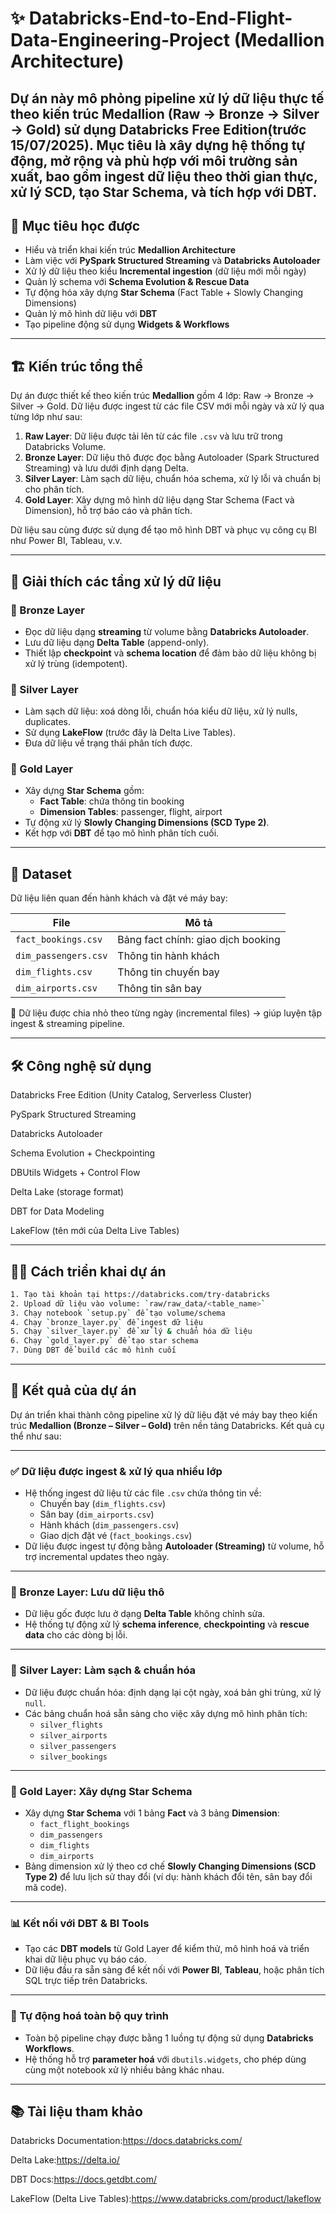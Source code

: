 # ✨ Databricks-End-to-End-Flight-Data-Engineering-Project (Medallion Architecture)
Dự án này mô phỏng pipeline xử lý dữ liệu thực tế theo kiến trúc **Medallion** (Raw → Bronze → Silver → Gold) sử dụng **Databricks Free Edition**(trước 15/07/2025). Mục tiêu là xây dựng hệ thống **tự động, mở rộng và phù hợp với môi trường sản xuất**, bao gồm ingest dữ liệu theo thời gian thực, xử lý SCD, tạo Star Schema, và tích hợp với **DBT**.
---

## 🎯 Mục tiêu học được

- Hiểu và triển khai kiến trúc **Medallion Architecture**
- Làm việc với **PySpark Structured Streaming** và **Databricks Autoloader**
- Xử lý dữ liệu theo kiểu **Incremental ingestion** (dữ liệu mới mỗi ngày)
- Quản lý schema với **Schema Evolution & Rescue Data**
- Tự động hóa xây dựng **Star Schema** (Fact Table + Slowly Changing Dimensions)
- Quản lý mô hình dữ liệu với **DBT**
- Tạo pipeline động sử dụng **Widgets & Workflows**

---
## 🏗️ Kiến trúc tổng thể

Dự án được thiết kế theo kiến trúc **Medallion** gồm 4 lớp: Raw → Bronze → Silver → Gold. Dữ liệu được ingest từ các file CSV mới mỗi ngày và xử lý qua từng lớp như sau:

1. **Raw Layer**: Dữ liệu được tải lên từ các file `.csv` và lưu trữ trong Databricks Volume.
2. **Bronze Layer**: Dữ liệu thô được đọc bằng Autoloader (Spark Structured Streaming) và lưu dưới định dạng Delta.
3. **Silver Layer**: Làm sạch dữ liệu, chuẩn hóa schema, xử lý lỗi và chuẩn bị cho phân tích.
4. **Gold Layer**: Xây dựng mô hình dữ liệu dạng Star Schema (Fact và Dimension), hỗ trợ báo cáo và phân tích.

Dữ liệu sau cùng được sử dụng để tạo mô hình DBT và phục vụ công cụ BI như Power BI, Tableau, v.v.

---
## 🔁 Giải thích các tầng xử lý dữ liệu

### 🥉 Bronze Layer
- Đọc dữ liệu dạng **streaming** từ volume bằng **Databricks Autoloader**.
- Lưu dữ liệu dạng **Delta Table** (append-only).
- Thiết lập **checkpoint** và **schema location** để đảm bảo dữ liệu không bị xử lý trùng (idempotent).

### 🥈 Silver Layer
- Làm sạch dữ liệu: xoá dòng lỗi, chuẩn hóa kiểu dữ liệu, xử lý nulls, duplicates.
- Sử dụng **LakeFlow** (trước đây là Delta Live Tables).
- Đưa dữ liệu về trạng thái phân tích được.

### 🥇 Gold Layer
- Xây dựng **Star Schema** gồm:
  - **Fact Table**: chứa thông tin booking
  - **Dimension Tables**: passenger, flight, airport
- Tự động xử lý **Slowly Changing Dimensions (SCD Type 2)**.
- Kết hợp với **DBT** để tạo mô hình phân tích cuối.
---
## 🧾 Dataset

Dữ liệu liên quan đến hành khách và đặt vé máy bay:

| File                 | Mô tả                              |
| -------------------- | ---------------------------------- |
| `fact_bookings.csv`  | Bảng fact chính: giao dịch booking |
| `dim_passengers.csv` | Thông tin hành khách               |
| `dim_flights.csv`    | Thông tin chuyến bay               |
| `dim_airports.csv`   | Thông tin sân bay                  |

📌 Dữ liệu được chia nhỏ theo từng ngày (incremental files) → giúp luyện tập ingest & streaming pipeline.

---
## 🛠️ Công nghệ sử dụng
Databricks Free Edition (Unity Catalog, Serverless Cluster)

PySpark Structured Streaming

Databricks Autoloader

Schema Evolution + Checkpointing

DBUtils Widgets + Control Flow

Delta Lake (storage format)

DBT for Data Modeling

LakeFlow (tên mới của Delta Live Tables)

--- 
## 👨‍💻 Cách triển khai dự án

```bash
1. Tạo tài khoản tại https://databricks.com/try-databricks
2. Upload dữ liệu vào volume: `raw/raw_data/<table_name>`
3. Chạy notebook `setup.py` để tạo volume/schema
4. Chạy `bronze_layer.py` để ingest dữ liệu
5. Chạy `silver_layer.py` để xử lý & chuẩn hóa dữ liệu
6. Chạy `gold_layer.py` để tạo star schema
7. Dùng DBT để build các mô hình cuối
```

---
## 🎯 Kết quả của dự án

Dự án triển khai thành công pipeline xử lý dữ liệu đặt vé máy bay theo kiến trúc **Medallion (Bronze – Silver – Gold)** trên nền tảng Databricks. Kết quả cụ thể như sau:

---

### ✅ Dữ liệu được ingest & xử lý qua nhiều lớp

- Hệ thống ingest dữ liệu từ các file `.csv` chứa thông tin về:
  - Chuyến bay (`dim_flights.csv`)
  - Sân bay (`dim_airports.csv`)
  - Hành khách (`dim_passengers.csv`)
  - Giao dịch đặt vé (`fact_bookings.csv`)
- Dữ liệu được ingest tự động bằng **Autoloader (Streaming)** từ volume, hỗ trợ incremental updates theo ngày.

---

### 🥉 Bronze Layer: Lưu dữ liệu thô

- Dữ liệu gốc được lưu ở dạng **Delta Table** không chỉnh sửa.
- Hệ thống tự động xử lý **schema inference**, **checkpointing** và **rescue data** cho các dòng bị lỗi.

---

### 🥈 Silver Layer: Làm sạch & chuẩn hóa

- Dữ liệu được chuẩn hóa: định dạng lại cột ngày, xoá bản ghi trùng, xử lý `null`.
- Các bảng chuẩn hoá sẵn sàng cho việc xây dựng mô hình phân tích:
  - `silver_flights`
  - `silver_airports`
  - `silver_passengers`
  - `silver_bookings`

---

### 🥇 Gold Layer: Xây dựng Star Schema

- Xây dựng **Star Schema** với 1 bảng **Fact** và 3 bảng **Dimension**:
  - `fact_flight_bookings`
  - `dim_passengers`
  - `dim_flights`
  - `dim_airports`
- Bảng dimension xử lý theo cơ chế **Slowly Changing Dimensions (SCD Type 2)** để lưu lịch sử thay đổi (ví dụ: hành khách đổi tên, sân bay đổi mã code).

---

### 📊 Kết nối với DBT & BI Tools

- Tạo các **DBT models** từ Gold Layer để kiểm thử, mô hình hoá và triển khai dữ liệu phục vụ báo cáo.
- Dữ liệu đầu ra sẵn sàng để kết nối với **Power BI**, **Tableau**, hoặc phân tích SQL trực tiếp trên Databricks.

---

### 🔁 Tự động hoá toàn bộ quy trình

- Toàn bộ pipeline chạy được bằng 1 luồng tự động sử dụng **Databricks Workflows**.
- Hệ thống hỗ trợ **parameter hoá** với `dbutils.widgets`, cho phép dùng cùng một notebook xử lý nhiều bảng khác nhau.


---
## 📚 Tài liệu tham khảo
Databricks Documentation:https://docs.databricks.com/

Delta Lake:https://delta.io/

DBT Docs:https://docs.getdbt.com/

LakeFlow (Delta Live Tables):https://www.databricks.com/product/lakeflow








  
